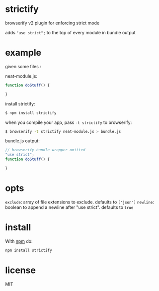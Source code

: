 # strictify

browserify v2 plugin for enforcing strict mode

adds `"use strict";` to the top of every module in bundle output

# example

given some files :

neat-module.js:
```js
function doStuff() {

}
```

install strictify:

```bash
$ npm install strictify
```

when you compile your app, pass `-t strictify` to browserify:

```bash
$ browserify -t strictify neat-module.js > bundle.js
```

bundle.js output:
```js
// browserify bundle wrapper omitted
"use strict";
function doStuff() {

}
```

# opts

`exclude`: array of file extensions to exclude. defaults to `['json']`
`newline`: boolean to append a newline after "use strict". defaults to `true`

# install

With [npm](https://npmjs.org) do:

```bash
npm install strictify
```

# license

MIT
